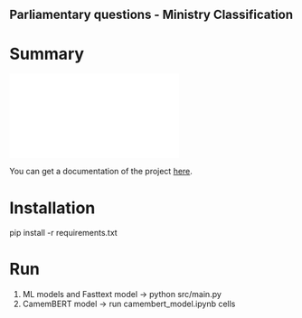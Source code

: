 ## Parliamentary questions - Ministry Classification

# Summary 

<object data="Parliamentary questions ministries.pdf" type="application/pdf" width="700px" height="700px">
    <embed src="Parliamentary questions ministries.pdf">
        <p>You can get a documentation of the project <a href="Parliamentary questions ministries.pdf">here</a>.</p>
    </embed>
</object>



# Installation

pip install -r requirements.txt

# Run 

1.  ML models and Fasttext model -> python src/main.py
2.  CamemBERT model -> run camembert_model.ipynb cells
